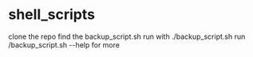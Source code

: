 # shell_scripts

clone the repo
find the  backup_script.sh
run with  ./backup_script.sh
run /backup_script.sh --help for more
